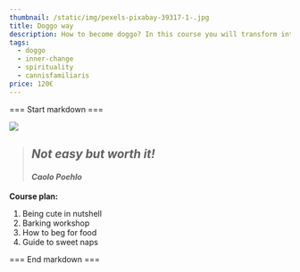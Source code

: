 ```yaml
---
thumbnail: /static/img/pexels-pixabay-39317-1-.jpg
title: Doggo way
description: How to become doggo? In this course you will transform into real puppy.
tags:
  - doggo
  - inner-change
  - spirituality
  - cannisfamiliaris
price: 120€
---
```

\=﻿== Start markdown ===

![](/static/img/pexels-pixabay-39317-1-.jpg)

> ## *N﻿ot easy but worth it!*
>
> #### *Caolo Poehlo*

**C﻿ourse plan:**

1. B﻿eing cute in nutshell
2. B﻿arking workshop
3. H﻿ow to beg for food
4. G﻿uide to sweet naps

\=﻿== End markdown ===
